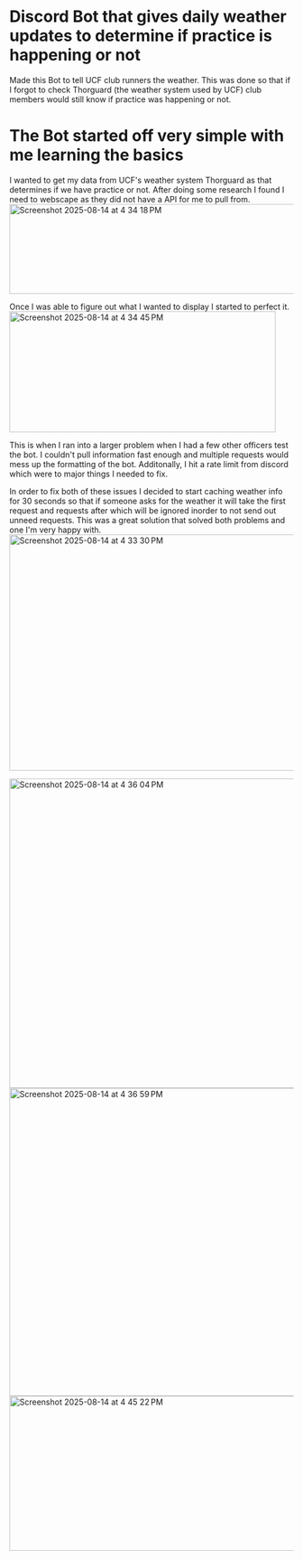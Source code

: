 # Discord Bot that gives daily weather updates to determine if practice is happening or not

Made this Bot to tell UCF club runners the weather. This was done so that if I forgot to check Thorguard (the weather system used by UCF) club members would still know if practice was happening or not.






# The Bot started off very simple with me learning the basics

I wanted to get my data from UCF's weather system Thorguard as that determines if we have practice or not. After doing some research I found I need to webscape as they did not have a API for me to pull from.
<img width="596" height="159" alt="Screenshot 2025-08-14 at 4 34 18 PM" src="https://github.com/user-attachments/assets/7689c001-7b4b-4163-b88b-93da94e1c9e8" />





Once I was able to figure out what I wanted to display I started to perfect it.
<img width="472" height="214" alt="Screenshot 2025-08-14 at 4 34 45 PM" src="https://github.com/user-attachments/assets/4ac772aa-5979-4d1d-9235-a53368912820" />


This is when I ran into a larger problem when I had a few other officers test the bot. I couldn't pull information fast enough and multiple requests would mess up the formatting of the bot. Additonally, I hit a rate limit from discord which were to major things I needed to fix. 

In order to fix both of these issues I decided to start caching weather info for 30 seconds so that if someone asks for the weather it will take the first request and requests after which will be ignored inorder to not send out unneed requests. This was a great solution that solved both problems and one I'm very happy with.
<img width="623" height="418" alt="Screenshot 2025-08-14 at 4 33 30 PM" src="https://github.com/user-attachments/assets/348ac6d6-02d0-4cff-9391-b82a64c15479" />

<img width="606" height="548" alt="Screenshot 2025-08-14 at 4 36 04 PM" src="https://github.com/user-attachments/assets/8db959d0-f791-4640-8736-39b5cdf65e6f" />

<img width="580" height="545" alt="Screenshot 2025-08-14 at 4 36 59 PM" src="https://github.com/user-attachments/assets/93744cf7-c9e8-4036-9d79-e5c1cee929c9" />

<img width="525" height="274" alt="Screenshot 2025-08-14 at 4 45 22 PM" src="https://github.com/user-attachments/assets/31e93e95-16cb-43fc-b5d7-d764c36ebb07" />
